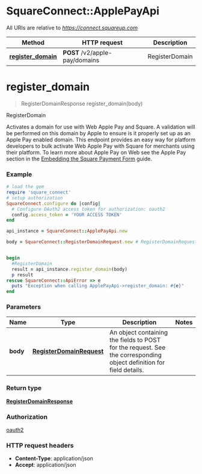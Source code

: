 # SquareConnect::ApplePayApi

All URIs are relative to *https://connect.squareup.com*

Method | HTTP request | Description
------------- | ------------- | -------------
[**register_domain**](ApplePayApi.md#register_domain) | **POST** /v2/apple-pay/domains | RegisterDomain


# **register_domain**
> RegisterDomainResponse register_domain(body)

RegisterDomain

Activates a domain for use with Web Apple Pay and Square. A validation will be performed on this domain by Apple to ensure is it properly set up as an Apple Pay enabled domain.  This endpoint provides an easy way for platform developers to bulk activate Web Apple Pay with Square for merchants using their platform.  To learn more about Apple Pay on Web see the Apple Pay section in the [Embedding the Square Payment Form](/payment-form/add-digital-wallets/apple-pay) guide.

### Example
```ruby
# load the gem
require 'square_connect'
# setup authorization
SquareConnect.configure do |config|
  # Configure OAuth2 access token for authorization: oauth2
  config.access_token = 'YOUR ACCESS TOKEN'
end

api_instance = SquareConnect::ApplePayApi.new

body = SquareConnect::RegisterDomainRequest.new # RegisterDomainRequest | An object containing the fields to POST for the request.  See the corresponding object definition for field details.


begin
  #RegisterDomain
  result = api_instance.register_domain(body)
  p result
rescue SquareConnect::ApiError => e
  puts "Exception when calling ApplePayApi->register_domain: #{e}"
end
```

### Parameters

Name | Type | Description  | Notes
------------- | ------------- | ------------- | -------------
 **body** | [**RegisterDomainRequest**](RegisterDomainRequest.md)| An object containing the fields to POST for the request.  See the corresponding object definition for field details. | 

### Return type

[**RegisterDomainResponse**](RegisterDomainResponse.md)

### Authorization

[oauth2](../README.md#oauth2)

### HTTP request headers

 - **Content-Type**: application/json
 - **Accept**: application/json



